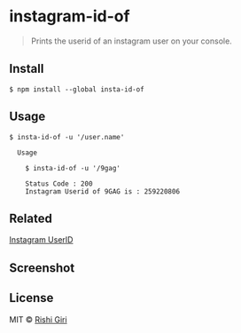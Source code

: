 # instagram-id-of

> Prints the userid of an instagram user on your console.

## Install

```
$ npm install --global insta-id-of
```

## Usage

```
$ insta-id-of -u '/user.name'

  Usage

    $ insta-id-of -u '/9gag'

    Status Code : 200
    Instagram Userid of 9GAG is : 259220806

```

## Related

[Instagram UserID](http://github.com/CodeDotJS/)

## Screenshot


## License

MIT © [Rishi Giri](http://rishigiri.com)